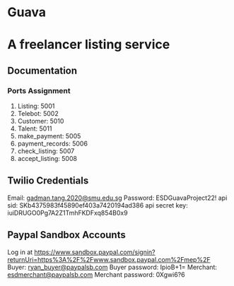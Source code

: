 # Guava
# A freelancer listing service

## Documentation
### Ports Assignment
1. Listing: 5001
2. Telebot: 5002
3. Customer: 5010
4. Talent: 5011
5. make_payment: 5005
6. payment_records: 5006
7. check_listing: 5007
8. accept_listing: 5008

## Twilio Credentials
Email: gadman.tang.2020@smu.edu.sg
Password: ESDGuavaProject22!
api sid: SKb4375983f45890ef403a7420194ad386
api secret key: iuiDRUGO0Pg7A2Z1TmhFKDFxq854B0x9

## Paypal Sandbox Accounts
Log in at https://www.sandbox.paypal.com/signin?returnUri=https%3A%2F%2Fwww.sandbox.paypal.com%2Fmep%2F
Buyer: 	ryan_buyer@paypalsb.com
Buyer password: IpioB+1=
Merchant: esdmerchant@paypalsb.com
Merchant password: 0Xgwi6?6
